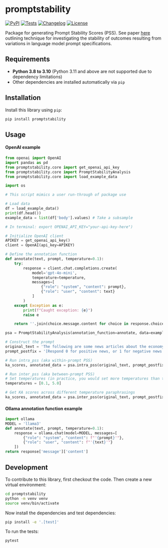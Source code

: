 # promptstability

[![PyPI](https://img.shields.io/pypi/v/promptstability.svg)](https://pypi.org/project/promptstability/)
[![Tests](https://github.com/palaiole13/promptstability/actions/workflows/test.yml/badge.svg)](https://github.com/palaiole13/promptstability/actions/workflows/test.yml)
[![Changelog](https://img.shields.io/github/v/release/palaiole13/promptstability?include_prereleases&label=changelog)](https://github.com/palaiole13/promptstability/releases)
[![License](https://img.shields.io/badge/license-Apache%202.0-blue.svg)](https://github.com/palaiole13/promptstability/blob/main/LICENSE)

Package for generating Prompt Stability Scores (PSS). See paper [here](https://www.arxiv.org/abs/2407.02039) outlining technique for investigating the stability of outcomes resulting from variations in language model prompt specifications.

## Requirements

- **Python 3.8 to 3.10** (Python 3.11 and above are not supported due to dependency limitations)
- Other dependencies are installed automatically via `pip`

## Installation

Install this library using `pip`:
```bash
pip install promptstability
```
## Usage

#### OpenAI example
``` python
from openai import OpenAI
import pandas as pd
from promptstability.core import get_openai_api_key
from promptstability.core import PromptStabilityAnalysis
from promptstability.core import load_example_data

import os

# This script mimics a user run-through of package use

# Load data
df = load_example_data()
print(df.head())
example_data = list(df['body'].values) # Take a subsample

# In terminal: export OPENAI_API_KEY="your-api-key-here")

# Initialize OpenAI client
APIKEY = get_openai_api_key()
client = OpenAI(api_key=APIKEY)

# Define the annotation function
def annotate(text, prompt, temperature=0.1):
    try:
        response = client.chat.completions.create(
            model='gpt-4o-mini',
            temperature=temperature,
            messages=[
                {"role": "system", "content": prompt},
                {"role": "user", "content": text}
            ]
        )
    except Exception as e:
        print(f"Caught exception: {e}")
        raise e

    return ''.join(choice.message.content for choice in response.choices)

psa = PromptStabilityAnalysis(annotation_function=annotate, data=example_data)

# Construct the prompt
original_text = 'The following are some news articles about the economy.'
prompt_postfix = '[Respond 0 for positive news, or 1 for negative news. Guess if you do not know. Respond nothing else.]'

# Run intra_pss (aka within-prompt PSS)
ka_scores, annotated_data = psa.intra_pss(original_text, prompt_postfix, iterations=20, plot=True, save_path='news_within.png', save_csv="news_within.csv")

# Run inter_pss (aka between-prompt PSS)
# Set temperatures (in practice, you would set more temperatures than this)
temperatures = [0.1, 5.0]

# Get KA scores across different temperature paraphrasings
ka_scores, annotated_data = psa.inter_pss(original_text, prompt_postfix, nr_variations=10, temperatures=temperatures, iterations = 1, print_prompts=True, plot=True, save_path='news_between.png', save_csv = 'news_between.csv')
```

#### Ollama annotation function example
``` python
import ollama
MODEL = 'llama3'
def annotate(text, prompt, temperature=0.1):
    response = ollama.chat(model=MODEL, messages=[
        {"role": "system", "content": f"'{prompt}'"},
        {"role": "user", "content": f"'{text}'"}
    ])
return response['message']['content']
```

## Development

To contribute to this library, first checkout the code. Then create a new virtual environment:
```bash
cd promptstability
python -m venv venv
source venv/bin/activate
```
Now install the dependencies and test dependencies:
```bash
pip install -e '.[test]'
```
To run the tests:
```bash
pytest
```

